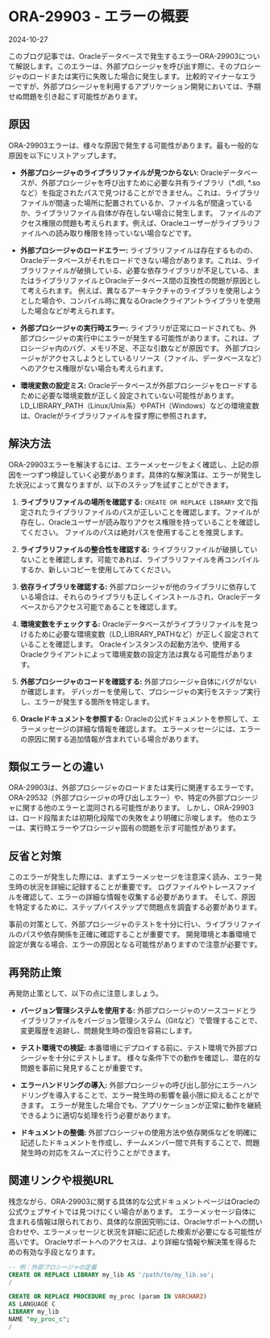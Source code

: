 # ORA-29903 - エラーの概要
2024-10-27

このブログ記事では、Oracleデータベースで発生するエラーORA-29903について解説します。このエラーは、外部プロシージャを呼び出す際に、そのプロシージャのロードまたは実行に失敗した場合に発生します。 比較的マイナーなエラーですが、外部プロシージャを利用するアプリケーション開発においては、予期せぬ問題を引き起こす可能性があります。


## 原因

ORA-29903エラーは、様々な原因で発生する可能性があります。最も一般的な原因を以下にリストアップします。

* **外部プロシージャのライブラリファイルが見つからない:**  Oracleデータベースが、外部プロシージャを呼び出すために必要な共有ライブラリ（*.dll, *.soなど）を指定されたパスで見つけることができません。これは、ライブラリファイルが間違った場所に配置されているか、ファイル名が間違っているか、ライブラリファイル自体が存在しない場合に発生します。  ファイルのアクセス権限の問題も考えられます。例えば、Oracleユーザーがライブラリファイルへの読み取り権限を持っていない場合などです。

* **外部プロシージャのロードエラー:** ライブラリファイルは存在するものの、Oracleデータベースがそれをロードできない場合があります。これは、ライブラリファイルが破損している、必要な依存ライブラリが不足している、またはライブラリファイルとOracleデータベース間の互換性の問題が原因として考えられます。  例えば、異なるアーキテクチャのライブラリを使用しようとした場合や、コンパイル時に異なるOracleクライアントライブラリを使用した場合などが考えられます。

* **外部プロシージャの実行時エラー:** ライブラリが正常にロードされても、外部プロシージャの実行中にエラーが発生する可能性があります。これは、プロシージャ内のバグ、メモリ不足、不正な引数などが原因です。  外部プロシージャがアクセスしようとしているリソース（ファイル、データベースなど）へのアクセス権限がない場合も考えられます。

* **環境変数の設定ミス:** Oracleデータベースが外部プロシージャをロードするために必要な環境変数が正しく設定されていない可能性があります。  LD_LIBRARY_PATH（Linux/Unix系）やPATH（Windows）などの環境変数は、Oracleがライブラリファイルを探す際に参照されます。


## 解決方法

ORA-29903エラーを解決するには、エラーメッセージをよく確認し、上記の原因を一つずつ検証していく必要があります。具体的な解決策は、エラーが発生した状況によって異なりますが、以下のステップを試すことができます。

1. **ライブラリファイルの場所を確認する:**  `CREATE OR REPLACE LIBRARY` 文で指定されたライブラリファイルのパスが正しいことを確認します。ファイルが存在し、Oracleユーザーが読み取りアクセス権限を持っていることを確認してください。  ファイルのパスは絶対パスを使用することを推奨します。

2. **ライブラリファイルの整合性を確認する:**  ライブラリファイルが破損していないことを確認します。可能であれば、ライブラリファイルを再コンパイルするか、新しいコピーを使用してみてください。

3. **依存ライブラリを確認する:**  外部プロシージャが他のライブラリに依存している場合は、それらのライブラリも正しくインストールされ、Oracleデータベースからアクセス可能であることを確認します。

4. **環境変数をチェックする:**  Oracleデータベースがライブラリファイルを見つけるために必要な環境変数（LD_LIBRARY_PATHなど）が正しく設定されていることを確認します。 Oracleインスタンスの起動方法や、使用するOracleクライアントによって環境変数の設定方法は異なる可能性があります。

5. **外部プロシージャのコードを確認する:**  外部プロシージャ自体にバグがないか確認します。  デバッガーを使用して、プロシージャの実行をステップ実行し、エラーが発生する箇所を特定します。

6. **Oracleドキュメントを参照する:**  Oracleの公式ドキュメントを参照して、エラーメッセージの詳細な情報を確認します。  エラーメッセージには、エラーの原因に関する追加情報が含まれている場合があります。


## 類似エラーとの違い

ORA-29903は、外部プロシージャのロードまたは実行に関連するエラーです。  ORA-29532（外部プロシージャの呼び出しエラー）や、特定の外部プロシージャに関する他のエラーと混同される可能性があります。  しかし、ORA-29903は、ロード段階または初期化段階での失敗をより明確に示唆します。  他のエラーは、実行時エラーやプロシージャ固有の問題を示す可能性があります。


## 反省と対策

このエラーが発生した際には、まずエラーメッセージを注意深く読み、エラー発生時の状況を詳細に記録することが重要です。  ログファイルやトレースファイルを確認して、エラーの詳細な情報を収集する必要があります。  そして、原因を特定するために、ステップバイステップで問題点を調査する必要があります。

事前の対策として、外部プロシージャのテストを十分に行い、ライブラリファイルのパスや依存関係を正確に確認することが重要です。  開発環境と本番環境で設定が異なる場合、エラーの原因となる可能性がありますので注意が必要です。


## 再発防止策

再発防止策として、以下の点に注意しましょう。

* **バージョン管理システムを使用する:**  外部プロシージャのソースコードとライブラリファイルをバージョン管理システム（Gitなど）で管理することで、変更履歴を追跡し、問題発生時の復旧を容易にします。

* **テスト環境での検証:**  本番環境にデプロイする前に、テスト環境で外部プロシージャを十分にテストします。  様々な条件下での動作を確認し、潜在的な問題を事前に発見することが重要です。

* **エラーハンドリングの導入:**  外部プロシージャの呼び出し部分にエラーハンドリングを導入することで、エラー発生時の影響を最小限に抑えることができます。  エラーが発生した場合でも、アプリケーションが正常に動作を継続できるように適切な処理を行う必要があります。

* **ドキュメントの整備:**  外部プロシージャの使用方法や依存関係などを明確に記述したドキュメントを作成し、チームメンバー間で共有することで、問題発生時の対応をスムーズに行うことができます。


## 関連リンクや根拠URL

残念ながら、ORA-29903に関する具体的な公式ドキュメントページはOracleの公式ウェブサイトでは見つけにくい場合があります。  エラーメッセージ自体に含まれる情報は限られており、具体的な原因究明には、Oracleサポートへの問い合わせや、エラーメッセージと状況を詳細に記述した検索が必要になる可能性が高いです。  Oracleサポートへのアクセスは、より詳細な情報や解決策を得るための有効な手段となります。


```sql
-- 例：外部プロシージャの定義
CREATE OR REPLACE LIBRARY my_lib AS '/path/to/my_lib.so';
/

CREATE OR REPLACE PROCEDURE my_proc (param IN VARCHAR2)
AS LANGUAGE C
LIBRARY my_lib
NAME "my_proc_c";
/
```